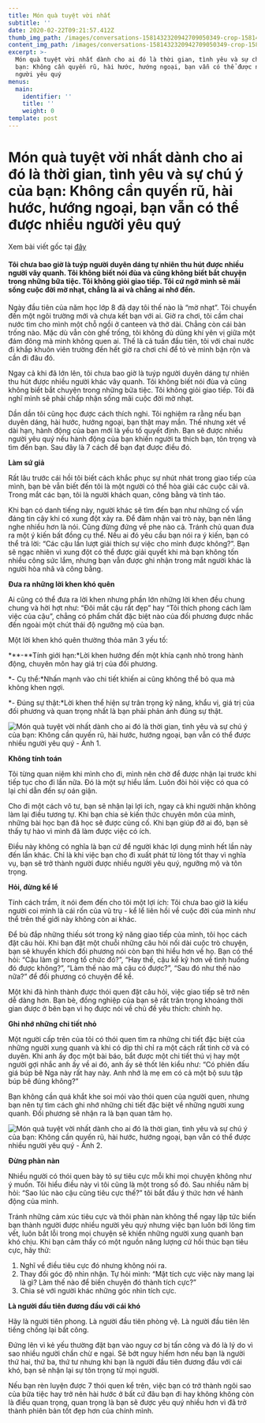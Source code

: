 ```yaml
---
title: Món quà tuyệt vời nhất
subtitle: ''
date: 2020-02-22T09:21:57.412Z
thumb_img_path: /images/conversations-1581432320942709050349-crop-15814323369361779711496.jpg
content_img_path: /images/conversations-1581432320942709050349-crop-15814323369361779711496.jpg
excerpt: >-
  Món quà tuyệt vời nhất dành cho ai đó là thời gian, tình yêu và sự chú ý của
  bạn: Không cần quyến rũ, hài hước, hướng ngoại, bạn vẫn có thể được nhiều
  người yêu quý
menus:
  main:
    identifier: ''
    title: ''
    weight: 0
template: post
---
```

<!--StartFragment-->

# Món quà tuyệt vời nhất dành cho ai đó là thời gian, tình yêu và sự chú ý của bạn: Không cần quyến rũ, hài hước, hướng ngoại, bạn vẫn có thể được nhiều người yêu quý



Xem bài viết gốc tại <a href="<http://ttvn.toquoc.vn/print/mon-qua-tuyet-voi-nhat-danh-cho-ai-do-la-thoi-gian-tinh-yeu-va-su-chu-y-cua-ban-khong-can-quyen-ru-hai-huoc-huong-ngoai-ban-van-co-the-duoc-nhieu-nguoi-yeu-quy-5202012281519494.htm>" target="_blank">đây</a>



#### Tôi chưa bao giờ là tuýp người duyên dáng tự nhiên thu hút được nhiều người vây quanh. Tôi không biết nói đùa và cũng không biết bắt chuyện trong những bữa tiệc. Tôi không giỏi giao tiếp. Tôi cứ ngỡ mình sẽ mãi sống cuộc đời mờ nhạt, chẳng là ai và chẳng ai nhớ đến.

Ngày đầu tiên của năm học lớp 8 đã dạy tôi thế nào là “mờ nhạt”. Tôi chuyển đến một ngôi trường mới và chưa kết bạn với ai. Giờ ra chơi, tôi cầm chai nước tìm cho mình một chỗ ngồi ở canteen và thở dài. Chẳng còn cái bàn trống nào. Mặc dù vẫn còn ghế trống, tôi không đủ dũng khí yên vị giữa một đám đông mà mình không quen ai. Thế là cả tuần đầu tiên, tôi với chai nước đi khắp khuôn viên trường đến hết giờ ra chơi chỉ để tỏ vẻ mình bận rộn và cần đi đâu đó.

Ngay cả khi đã lớn lên, tôi chưa bao giờ là tuýp người duyên dáng tự nhiên thu hút được nhiều người khác vây quanh. Tôi không biết nói đùa và cũng không biết bắt chuyện trong những bữa tiệc. Tôi không giỏi giao tiếp. Tôi đã nghĩ mình sẽ phải chấp nhận sống mãi cuộc đời mờ nhạt.

Dần dần tôi cũng học được cách thích nghi. Tôi nghiệm ra rằng nếu bạn duyên dáng, hài hước, hướng ngoại, bạn thật may mắn. Thế nhưng xét về dài hạn, hành động của bạn mới là yếu tố quyết định. Bạn sẽ được nhiều người yêu quý nếu hành động của bạn khiến người ta thích bạn, tôn trọng và tìm đến bạn. Sau đây là 7 cách để bạn đạt được điều đó.

**Làm sứ giả**

Rất lâu trước cái hồi tôi biết cách khắc phục sự nhút nhát trong giao tiếp của mình, bạn bè vẫn biết đến tôi là một người có thể hòa giải các cuộc cãi vã. Trong mắt các bạn, tôi là người khách quan, công bằng và tỉnh táo.

Khi bạn có danh tiếng này, người khác sẽ tìm đến bạn như những cố vấn đáng tin cậy khi có xung đột xảy ra. Để đảm nhận vai trò này, bạn nên lắng nghe nhiều hơn là nói. Cũng đừng đứng về phe nào cả. Tránh chủ quan đưa ra một ý kiến bất đồng cụ thể. Nếu ai đó yêu cầu bạn nói ra ý kiến, bạn có thể trả lời: “Các cậu lần lượt giải thích sự việc cho mình được không?”. Bạn sẽ ngạc nhiên vì xung đột có thể được giải quyết khi mà bạn không tốn nhiều công sức lắm, nhưng bạn vẫn được ghi nhận trong mắt người khác là người hòa nhã và công bằng.

**Đưa ra những lời khen khó quên**

Ai cũng có thể đưa ra lời khen nhưng phần lớn những lời khen đều chung chung và hời hợt như: “Đôi mắt cậu rất đẹp” hay “Tôi thích phong cách làm việc của cậu”, chẳng có phẩm chất đặc biệt nào của đối phương được nhắc đến ngoài một chút thái độ ngưỡng mộ của bạn.

Một lời khen khó quên thường thỏa mãn 3 yếu tố:

**\*-**Tính giới hạn:*Lời khen hướng đến một khía cạnh nhỏ trong hành động, chuyên môn hay giá trị của đối phương.

*\- Cụ thể:*Nhấn mạnh vào chi tiết khiến ai cũng không thể bỏ qua mà không khen ngợi.

*\- Đúng sự thật:*Lời khen thể hiện sự trân trọng kỹ năng, khẩu vị, giá trị của đối phương và quan trọng nhất là bạn phải phản ánh đúng sự thật.

![Món quà tuyệt vời nhất dành cho ai đó là thời gian, tình yêu và sự chú ý của bạn: Không cần quyến rũ, hài hước, hướng ngoại, bạn vẫn có thể được nhiều người yêu quý - Ảnh 1.](https://cafebiz.cafebizcdn.vn/thumb_w/640/2020/2/11/convo-1581432145786144085183-1581432164427130473930.png "Món quà tuyệt vời nhất dành cho ai đó là thời gian, tình yêu và sự chú ý của bạn: Không cần quyến rũ, hài hước, hướng ngoại, bạn vẫn có thể được nhiều người yêu quý - Ảnh 1.")

**Không tính toán**

Tôi từng quan niệm khi mình cho đi, mình nên chờ để được nhận lại trước khi tiếp tục cho đi lần nữa. Đó là một sự hiểu lầm. Luôn đòi hỏi việc có qua có lại chỉ dẫn đến sự oán giận.

Cho đi một cách vô tư, bạn sẽ nhận lại lợi ích, ngay cả khi người nhận không làm lại điều tương tự. Khi bạn chia sẻ kiến thức chuyên môn của mình, những bài học bạn đã học sẽ được củng cố. Khi bạn giúp đỡ ai đó, bạn sẽ thấy tự hào vì mình đã làm được việc có ích.

Điều này không có nghĩa là bạn cứ để người khác lợi dụng mình hết lần này đến lần khác. Chỉ là khi việc bạn cho đi xuất phát từ lòng tốt thay vì nghĩa vụ, bạn sẽ trở thành người được nhiều người yêu quý, ngưỡng mộ và tôn trọng.

**Hỏi, đừng kể lể**

Tính cách trầm, ít nói đem đến cho tôi một lợi ích: Tôi chưa bao giờ là kiểu người coi mình là cái rốn của vũ trụ - kể lể liên hồi về cuộc đời của mình như thể trên thế giới này không còn ai khác.

Để bù đắp những thiếu sót trong kỹ năng giao tiếp của mình, tôi học cách đặt câu hỏi. Khi bạn đặt một chuỗi những câu hỏi nối dài cuộc trò chuyện, bạn sẽ khuyến khích đối phương nói còn bạn thì hiểu hơn về họ. Bạn có thể hỏi: “Cậu làm gì trong tổ chức đó?”, “Hay thế, cậu kể kỹ hơn về tình huống đó được không?”, “Làm thế nào mà cậu có được?”, “Sau đó như thế nào nữa?” để đối phương có chuyện để kể.

Một khi đã hình thành được thói quen đặt câu hỏi, việc giao tiếp sẽ trở nên dễ dàng hơn. Bạn bè, đồng nghiệp của bạn sẽ rất trân trọng khoảng thời gian được ở bên bạn vì họ được nói về chủ đề yêu thích: chính họ.

**Ghi nhớ những chi tiết nhỏ**

Một người cấp trên của tôi có thói quen tìm ra những chi tiết đặc biệt của những người xung quanh và khi có dịp thì chỉ ra một cách rất tình cờ và có duyên. Khi anh ấy đọc một bài báo, bắt được một chi tiết thú vị hay một người gợi nhắc anh ấy về ai đó, anh ấy sẽ thốt lên kiểu như: “Có phiên đấu giá búp bê Nga này rất hay này. Anh nhớ là mẹ em có cả một bộ sưu tập búp bê đúng không?”

Bạn không cần quá khắt khe soi mói vào thói quen của người quen, nhưng bạn nên tự tìm cách ghi nhớ những chi tiết đặc biệt về những người xung quanh. Đối phương sẽ nhận ra là bạn quan tâm họ.

![Món quà tuyệt vời nhất dành cho ai đó là thời gian, tình yêu và sự chú ý của bạn: Không cần quyến rũ, hài hước, hướng ngoại, bạn vẫn có thể được nhiều người yêu quý - Ảnh 2.](https://cafebiz.cafebizcdn.vn/thumb_w/640/2020/2/11/business-communication-1581432269513597488457-1581432279631314880736.png "Món quà tuyệt vời nhất dành cho ai đó là thời gian, tình yêu và sự chú ý của bạn: Không cần quyến rũ, hài hước, hướng ngoại, bạn vẫn có thể được nhiều người yêu quý - Ảnh 2.")

**Đừng phàn nàn**

Nhiều người có thói quen bày tỏ sự tiêu cực mỗi khi mọi chuyện không như ý muốn. Tôi hiểu điều này vì tôi cũng là một trong số đó. Sau nhiều năm bị hỏi: “Sao lúc nào cậu cũng tiêu cực thế?” tôi bắt đầu ý thức hơn về hành động của mình.

Tránh những cảm xúc tiêu cực và thôi phàn nàn không thể ngay lập tức biến bạn thành người được nhiều người yêu quý nhưng việc bạn luôn bới lông tìm vết, luôn bắt lỗi trong mọi chuyện sẽ khiến những người xung quanh bạn khó chịu. Khi bạn cảm thấy có một nguồn năng lượng cứ hối thúc bạn tiêu cực, hãy thử:

1. Nghĩ về điều tiêu cực đó nhưng không nói ra.
2. Thay đối góc độ nhìn nhận. Tự hỏi mình: “Mặt tích cực việc này mang lại là gì? Làm thế nào để biến chuyện đó thành tích cực?”
3. Chia sẻ với người khác những góc nhìn tích cực.

**Là người đầu tiên đương đầu với cái khó**

Hãy là người tiên phong. Là người đầu tiên phòng vệ. Là người đầu tiên lên tiếng chống lại bất công.

Đứng lên vì kẻ yếu thường đặt bạn vào nguy cơ bị tấn công và đó là lý do vì sao nhiều người chần chừ e ngại. Sẽ bớt nguy hiểm hơn nếu bạn là người thứ hai, thứ ba, thứ tư nhưng khi bạn là người đầu tiên đương đầu với cái khó, bạn sẽ nhận lại sự tôn trọng từ mọi người.

Nếu bạn rèn luyện được 7 thói quen kể trên, việc bạn có trở thành ngôi sao của bữa tiệc hay trở nên hài hước ở bất cứ đâu bạn đi hay không không còn là điều quan trọng, quan trọng là bạn sẽ được yêu quý nhiều hơn vì đã trở thành phiên bản tốt đẹp hơn của chính mình.

<!--EndFragment-->
